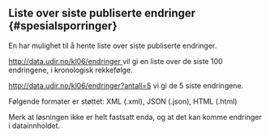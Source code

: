 ## Liste over siste publiserte endringer {#spesialsporringer}

En har mulighet til å hente liste over siste publiserte endringer.

[http://data.udir.no/kl06/endringer ](http://data.udir.no/kl06/endringer)vil gi en liste over de siste 100 endringene, i kronologisk rekkefølge.

http://data.udir.no/kl06/endringer?antall=5 vi gi de 5 siste endringene.

Følgende formater er støttet: XML \(.xml\), JSON \(.json\), HTML \(.html\)

Merk at løsningen ikke er helt fastsatt enda, og at det kan komme endringer i datainnholdet.

